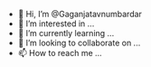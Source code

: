 - 👋 Hi, I’m @Gaganjatavnumbardar
- 👀 I’m interested in ...
- 🌱 I’m currently learning ...
- 💞️ I’m looking to collaborate on ...
- 📫 How to reach me ...

<!---
Gaganjatavnumbardar/Gaganjatavnumbardar is a ✨ special ✨ repository because its `README.md` (this file) appears on your GitHub profile.
You can click the Preview link to take a look at your changes.
--->
